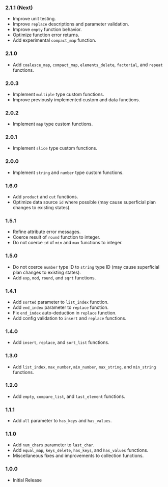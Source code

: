 ### 2.1.1 (Next)
- Improve unit testing.
- Improve `replace` descriptions and parameter validation.
- Improve `empty` function behavior.
- Optimize function error returns.
- Add experimental `compact_map` function.

### 2.1.0
- Add `coalesce_map`, `compact_map`, `elements_delete`, `factorial`, and `repeat` functions.

### 2.0.3
- Implement `multiple` type custom functions.
- Improve previously implemented custom and data functions.

### 2.0.2
- Implement `map` type custom functions.

### 2.0.1
- Implement `slice` type custom functions.

### 2.0.0
- Implement `string` and `number` type custom functions.

### 1.6.0
- Add `product` and `cut` functions.
- Optimize data source `id` where possible (may cause superficial plan changes to existing states).

### 1.5.1
- Refine attribute error messages.
- Coerce result of `round` function to integer.
- Do not coerce `id` of `min` and `max` functions to integer.

### 1.5.0
- Do not coerce `number` type ID to `string` type ID (may cause superficial plan changes to existing states).
- Add `exp`, `mod`, `round`, and `sqrt` functions.

### 1.4.1
- Add `sorted` parameter to `list_index` function.
- Add `end_index` parameter to `replace` function.
- Fix `end_index` auto-deduction in `replace` function.
- Add config validation to `insert` and `replace` functions.

### 1.4.0
- Add `insert`, `replace`, and `sort_list` functions.

### 1.3.0
- Add `list_index`, `max_number`, `min_number`, `max_string`, and `min_string` functions.

### 1.2.0
- Add `empty`, `compare_list`, and `last_element` functions.

### 1.1.1
- Add `all` parameter to `has_keys` and `has_values`.

### 1.1.0
- Add `num_chars` parameter to `last_char`.
- Add `equal_map`, `keys_delete`, `has_keys`, and `has_values` functions.
- Miscellaneous fixes and improvements to collection functions.

### 1.0.0
- Initial Release

